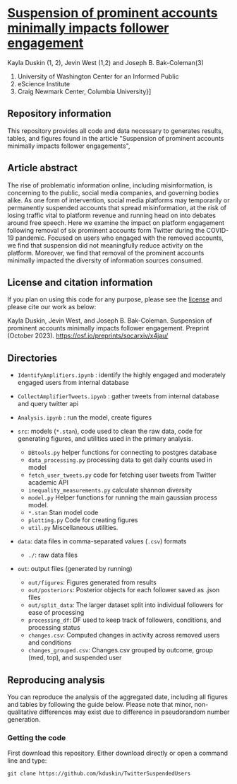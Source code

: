 # [Suspension of prominent accounts minimally impacts follower engagement](https://github.com/kduskin/TwitterSuspendedUsers)
Kayla Duskin (1, 2), Jevin West (1,2) and Joseph B. Bak-Coleman(3)

1. University of Washington Center for an Informed Public
2. eScience Institute
3. Craig Newmark Center, Columbia University}]


## Repository information
This repository provides all code and data necessary to generates results, tables, and figures found in the article "Suspension of prominent accounts minimally impacts follower engagements", 

## Article abstract
The rise of problematic information online, including misinformation, is concerning to the public, social media companies, and governing bodies alike. As one form of intervention, social media platforms may temporarily or permanently suspended accounts that spread misinformation, at the risk of losing traffic vital to platform revenue and running head on into debates around free speech. Here we examine the impact on platform engagement following removal of six prominent accounts form Twitter during the COVID-19 pandemic. Focused on users who engaged with the removed accounts, we find that suspension did not meaningfully reduce activity on the platform. Moreover, we find that removal of the prominent accounts minimally impacted the diversity of information sources consumed. 


## License and citation information
If you plan on using this code for any purpose, please see the [license](LICENSE.txt)  and please cite our work as below:

Kayla Duskin, Jevin West, and Joseph B. Bak-Coleman. Suspension of prominent accounts minimally impacts follower engagement. Preprint (October 2023). https://osf.io/preprints/socarxiv/x4jau/


## Directories
- ``IdentifyAmplifiers.ipynb`` : identify the highly engaged and moderately engaged users from internal database
- ``CollectAmplifierTweets.ipynb`` : gather tweets from internal database and query twitter api
- ``Analysis.ipynb`` : run the model, create figures
- ``src``: models (``*.stan``), code used to clean the raw data, code for generating figures, and utilities used in the primary analysis.  
    - ``DBtools.py`` helper functions for connecting to postgres database
    - ``data_processing.py`` processing data to get daily counts used in model
    - ``fetch_user_tweets.py`` code for fetching user tweets from Twitter academic API 
    - ``inequality_measurements.py`` calculate shannon diversity 
    - ``model.py`` Helper functions for running the main gaussian process model.
    - ``*.stan`` Stan model code
    - ``plotting.py`` Code for creating figures
    - ``util.py`` Miscellaneous utilities.
    
- ``data``: data files in comma-separated values (``.csv``) formats
    - ``./``: raw data files
- ``out``: output files (generated by running)
    - ``out/figures``: Figures generated from results
    - ``out/posteriors``: Posterior objects for each follower saved as .json files 
    - ``out/split_data``: The larger dataset split into individual followers for ease of processing
    - ``processing_df``: DF used to keep track of followers, conditions, and processing status 
    - ``changes.csv``: Computed changes in activity across removed users and conditions
    - ``changes_grouped.csv``: Changes.csv grouped by outcome, group (med, top), and suspended user

## Reproducing analysis

You can reproduce the analysis of the aggregated date, including all figures and tables by following the guide below. Please note that minor, non-qualitative differences may exist due to difference in pseudorandom number generation.

### Getting the code
First download this repository. Either download directly or open a command line and type:

    git clone https://github.com/kduskin/TwitterSuspendedUsers
